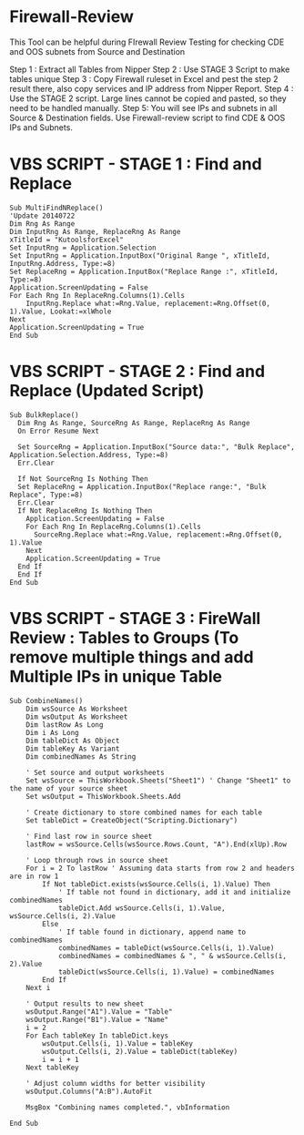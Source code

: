 # Firewall-Review
This Tool can be helpful during FIrewall Review Testing for checking CDE and OOS subnets from Source and Destination

Step 1 : Extract all Tables from Nipper 
Step 2 : Use STAGE 3 Script to make tables unique 
Step 3 : Copy Firewall ruleset in Excel and pest the step 2 result there, also copy services and IP address from Nipper Report. 
Step 4 : Use the STAGE 2 script. Large lines cannot be copied and pasted, so they need to be handled manually. 
Step 5: You will see IPs and subnets in all Source & Destination fields. Use Firewall-review script to find CDE & OOS IPs and Subnets. 



# VBS SCRIPT - STAGE 1 : Find and Replace
```
Sub MultiFindNReplace()
'Update 20140722
Dim Rng As Range
Dim InputRng As Range, ReplaceRng As Range
xTitleId = "KutoolsforExcel"
Set InputRng = Application.Selection
Set InputRng = Application.InputBox("Original Range ", xTitleId, InputRng.Address, Type:=8)
Set ReplaceRng = Application.InputBox("Replace Range :", xTitleId, Type:=8)
Application.ScreenUpdating = False
For Each Rng In ReplaceRng.Columns(1).Cells
    InputRng.Replace what:=Rng.Value, replacement:=Rng.Offset(0, 1).Value, Lookat:=xlWhole
Next
Application.ScreenUpdating = True
End Sub

```

# VBS SCRIPT - STAGE 2 : Find and Replace (Updated Script)
```
Sub BulkReplace()
  Dim Rng As Range, SourceRng As Range, ReplaceRng As Range
  On Error Resume Next

  Set SourceRng = Application.InputBox("Source data:", "Bulk Replace", Application.Selection.Address, Type:=8)
  Err.Clear

  If Not SourceRng Is Nothing Then
  Set ReplaceRng = Application.InputBox("Replace range:", "Bulk Replace", Type:=8)
  Err.Clear
  If Not ReplaceRng Is Nothing Then
    Application.ScreenUpdating = False
    For Each Rng In ReplaceRng.Columns(1).Cells
      SourceRng.Replace what:=Rng.Value, replacement:=Rng.Offset(0, 1).Value
    Next
    Application.ScreenUpdating = True
  End If
  End If
End Sub
```

# VBS SCRIPT - STAGE 3 : FireWall Review : Tables to Groups (To remove multiple things and add Multiple IPs in unique Table

```
Sub CombineNames()
    Dim wsSource As Worksheet
    Dim wsOutput As Worksheet
    Dim lastRow As Long
    Dim i As Long
    Dim tableDict As Object
    Dim tableKey As Variant
    Dim combinedNames As String
    
    ' Set source and output worksheets
    Set wsSource = ThisWorkbook.Sheets("Sheet1") ' Change "Sheet1" to the name of your source sheet
    Set wsOutput = ThisWorkbook.Sheets.Add
    
    ' Create dictionary to store combined names for each table
    Set tableDict = CreateObject("Scripting.Dictionary")
    
    ' Find last row in source sheet
    lastRow = wsSource.Cells(wsSource.Rows.Count, "A").End(xlUp).Row
    
    ' Loop through rows in source sheet
    For i = 2 To lastRow ' Assuming data starts from row 2 and headers are in row 1
        If Not tableDict.exists(wsSource.Cells(i, 1).Value) Then
            ' If table not found in dictionary, add it and initialize combinedNames
            tableDict.Add wsSource.Cells(i, 1).Value, wsSource.Cells(i, 2).Value
        Else
            ' If table found in dictionary, append name to combinedNames
            combinedNames = tableDict(wsSource.Cells(i, 1).Value)
            combinedNames = combinedNames & ", " & wsSource.Cells(i, 2).Value
            tableDict(wsSource.Cells(i, 1).Value) = combinedNames
        End If
    Next i
    
    ' Output results to new sheet
    wsOutput.Range("A1").Value = "Table"
    wsOutput.Range("B1").Value = "Name"
    i = 2
    For Each tableKey In tableDict.keys
        wsOutput.Cells(i, 1).Value = tableKey
        wsOutput.Cells(i, 2).Value = tableDict(tableKey)
        i = i + 1
    Next tableKey
    
    ' Adjust column widths for better visibility
    wsOutput.Columns("A:B").AutoFit
    
    MsgBox "Combining names completed.", vbInformation
    
End Sub
```

 
